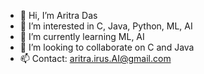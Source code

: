 - 👋 Hi, I’m Aritra Das
- 👀 I’m interested in C, Java, Python, ML, AI
- 🌱 I’m currently learning ML, AI
- 💞️ I’m looking to collaborate on C and Java
- 📫 Contact: aritra.irus.AI@gmail.com

<!---
String-AritraDas/String-AritraDas is a ✨ special ✨ repository because its `README.md` (this file) appears on your GitHub profile.
You can click the Preview link to take a look at your changes.
--->
